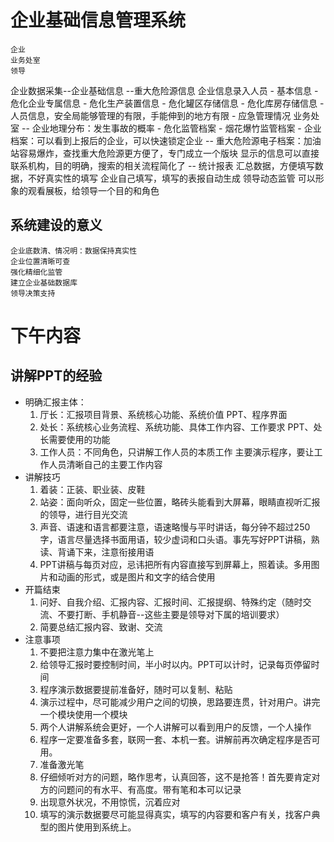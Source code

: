 # 企业基础信息管理系统
    企业
    业务处室
    领导
企业数据采集--企业基础信息
           --重大危险源信息
    企业信息录入人员
        - 基本信息
        - 危化企业专属信息
        - 危化生产装置信息
        - 危化罐区存储信息
        - 危化库房存储信息
        - 人员信息，安全局能够管理的有限，手能伸到的地方有限
        - 应急管理情况
业务处室  -- 企业地理分布：发生事故的概率
    - 危化监管档案
    - 烟花爆竹监管档案
    - 企业档案：可以看到上报后的企业，可以快速锁定企业
            -- 重大危险源电子档案：加油站容易爆炸，查找重大危险源更方便了，专门成立一个版块
            显示的信息可以直接联系机构，目的明确，搜索的相关流程简化了
            -- 统计报表
            汇总数据，方便填写数据，不好真实性的填写
            企业自己填写，填写的表报自动生成
领导动态监管
    可以形象的观看展板，给领导一个目的和角色

## 系统建设的意义
    企业底数清、情况明：数据保持真实性
    企业位置清晰可查
    强化精细化监管
    建立企业基础数据库
    领导决策支持

# 下午内容
## 讲解PPT的经验
- 明确汇报主体：
    1. 厅长：汇报项目背景、系统核心功能、系统价值   PPT、程序界面
    2. 处长：系统核心业务流程、系统功能、具体工作内容、工作要求   PPT、处长需要使用的功能
    3. 工作人员：不同角色，只讲解工作人员的本质工作   主要演示程序，要让工作人员清晰自己的主要工作内容
- 讲解技巧
    1. 着装：正装、职业装、皮鞋
    2. 站姿：面向听众，固定一些位置，略砖头能看到大屏幕，眼睛直视听汇报的领导，进行目光交流
    3. 声音、语速和语言都要注意，语速略慢与平时讲话，每分钟不超过250字，语言尽量选择书面用语，较少虚词和口头语。事先写好PPT讲稿，熟读、背诵下来，注意衔接用语
    4. PPT讲稿与每页对应，忌讳把所有内容直接写到屏幕上，照着读。多用图片和动画的形式，或是图片和文字的结合使用
- 开篇结束
    1. 问好、自我介绍、汇报内容、汇报时间、汇报提纲、特殊约定（随时交流、不要打断、手机静音--这些主要是领导对下属的培训要求）
    2. 简要总结汇报内容、致谢、交流
- 注意事项
    1. 不要把注意力集中在激光笔上
    2. 给领导汇报时要控制时间，半小时以内。PPT可以计时，记录每页停留时间
    3. 程序演示数据要提前准备好，随时可以复制、粘贴
    4. 演示过程中，尽可能减少用户之间的切换，思路要连贯，针对用户。讲完一个模块使用一个模块
    5. 两个人讲解系统会更好，一个人讲解可以看到用户的反馈，一个人操作
    6. 程序一定要准备多套，联网一套、本机一套。讲解前再次确定程序是否可用。
    7. 准备激光笔
    8. 仔细倾听对方的问题，略作思考，认真回答，这不是抢答！首先要肯定对方的问题问的有水平、有高度。带有笔和本可以记录
    9. 出现意外状况，不用惊慌，沉着应对
    10. 填写的演示数据要尽可能显得真实，填写的内容要和客户有关，找客户典型的图片使用到系统上。
